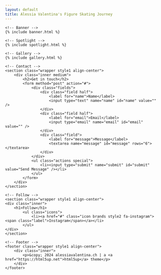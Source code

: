 ```yaml
---
layout: default
title: Alessia Valentina's Figure Skating Journey
---
```


<!-- Wrapper -->
<div id="wrapper" class="divided">

    <!-- Banner -->
    {% include banner.html %}

    <!-- Spotlight -->
    {% include spotlight.html %}

    <!-- Gallery -->
    {% include gallery.html %}

    <!-- Contact -->
    <section class="wrapper style1 align-center">
        <div class="inner medium">
            <h2>Get in touch</h2>
            <form method="post" action="#">
                <div class="fields">
                    <div class="field half">
                        <label for="name">Name</label>
                        <input type="text" name="name" id="name" value="" />
                    </div>
                    <div class="field half">
                        <label for="email">Email</label>
                        <input type="email" name="email" id="email" value="" />
                    </div>
                    <div class="field">
                        <label for="message">Message</label>
                        <textarea name="message" id="message" rows="6"></textarea>
                    </div>
                </div>
                <ul class="actions special">
                    <li><input type="submit" name="submit" id="submit" value="Send Message" /></li>
                </ul>
            </form>
        </div>
    </section>

    <!-- Follow -->
    <section class="wrapper style1 align-center">
    <div class="inner">
        <h1>Follow</h1>
            <ul class="icons">
                <li><a href="#" class="icon brands style2 fa-instagram"><span class="label">Instagram</span></a></li>
            </ul>
    </div>
    </section>

    <!-- Footer -->
    <footer class="wrapper style1 align-center">
        <div class="inner">
            <p>&copy; 2024 alessiavalentina.ch | a <a href="https://html5up.net">html5up</a> theme</p>
        </div>
    </footer>

</div>

<!-- Scripts -->
<script src="{{ site.baseurl }}/assets/js/jquery.min.js"></script>
<script src="{{ site.baseurl }}/assets/js/jquery.scrollex.min.js"></script>
<script src="{{ site.baseurl }}/assets/js/jquery.scrolly.min.js"></script>
<script src="{{ site.baseurl }}/assets/js/browser.min.js"></script>
<script src="{{ site.baseurl }}/assets/js/breakpoints.min.js"></script>
<script src="{{ site.baseurl }}/assets/js/util.js"></script>
<script src="{{ site.baseurl }}/assets/js/main.js"></script>

